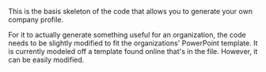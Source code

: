 This is the basis skeleton of the code that allows you to generate your own company profile. 

For it to actually generate something useful for an organization, the code needs to be slightly modified to
fit the organizations' PowerPoint template. It is currently modeled off a template found online that's in the file. However, it can be easily modified. 

